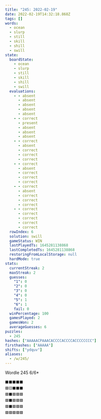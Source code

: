 ```yaml
---
title: "245: 2022-02-19"
date: 2022-02-19T14:32:18.868Z
tags: []
words:
  - ocean
  - slurp
  - still
  - skill
  - shill
  - swill
state:
  boardState:
    - ocean
    - slurp
    - still
    - skill
    - shill
    - swill
  evaluations:
    - - absent
      - absent
      - absent
      - absent
      - absent
    - - correct
      - present
      - absent
      - absent
      - absent
    - - correct
      - absent
      - correct
      - correct
      - correct
    - - correct
      - absent
      - correct
      - correct
      - correct
    - - correct
      - absent
      - correct
      - correct
      - correct
    - - correct
      - correct
      - correct
      - correct
      - correct
  rowIndex: 6
  solution: swill
  gameStatus: WIN
  lastPlayedTs: 1645281138868
  lastCompletedTs: 1645281138868
  restoringFromLocalStorage: null
  hardMode: true
stats:
  currentStreak: 2
  maxStreak: 2
  guesses:
    "1": 0
    "2": 0
    "3": 0
    "4": 0
    "5": 1
    "6": 1
    fail: 0
  winPercentage: 100
  gamesPlayed: 2
  gamesWon: 2
  averageGuesses: 6
puzzles:
  - 245
hashes: ["AAAAACPAAACACCCCACCCCACCCCCCCC"]
firsthashes: ["AAAAA"]
shifts: ["ydquv"]
aliases:
  - /w/245/
---
```


Wordle 245 6/6*

<!-- more -->

```
⬛⬛⬛⬛⬛
🟩🟨⬛⬛⬛
🟩⬛🟩🟩🟩
🟩⬛🟩🟩🟩
🟩⬛🟩🟩🟩
🟩🟩🟩🟩🟩
```
